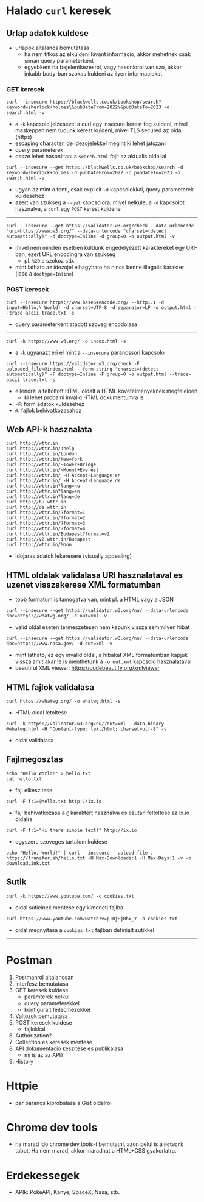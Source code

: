 # Halado ```curl``` keresek 
## Urlap adatok kuldese
- urlapok altalanos bemutatasa
    - ha nem titkos az elkuldeni kivant informacio, akkor mehetnek csak siman query parameterkent
    - egyebkent ha bejelentkezesrol, vagy hasonlorol van szo, akkor inkabb body-ban szokas kuldeni az ilyen informaciokat
### GET keresek
```
curl --insecure https://blackwells.co.uk/bookshop/search?keyword=sherlock+holmes\&pubDateFrom=2022\&pubDateTo=2023 -o search.html -v
```
- a ```-k``` kapcsolo jelzesevel a curl egy insecure kerest fog kuldeni, mivel maskeppen nem tudunk kerest kuldeni, mivel TLS secured az oldal (https)
- escaping character, de idezojelekkel megint ki lehet jatszani
- query parameterek
- ossze lehet hasonlitani a ```search.html``` fajlt az aktualis oldallal
```
curl --insecure --get https://blackwells.co.uk/bookshop/search -d keyword=sherlock+holmes -d pubDateFrom=2022 -d pubDateTo=2023 -o search.html -v
```
- ugyan az mint a fenti, csak explicit ```-d``` kapcsolokkal, query parameterek kuldesehez
- azert van szukseg a ```--get``` kapcsolora, mivel nelkule, a ```-d``` kapcsolot hasznalva, a ```curl``` egy ```POST``` kerest kuldene

---

```
curl --insecure --get https://validator.w3.org/check --data-urlencode "uri=https://www.w3.org/" --data-urlencode "charset=(detect automatically)" -d doctype=Inline -d group=0 -o output.html -v
```
- mivel nem minden esetben kuldunk engedelyezett karaktereket egy URI-ban, ezert URL encodingra van szukseg
    - pl. ```%20``` a szokoz stb.
- mint lathato az idezojel elhagyhato ha nincs benne illegalis karakter (lasd a ```doctype=Inline```)

### POST keresek
```
curl --insecure https://www.base64encode.org/ --http1.1 -d input=Hello,\ World! -d charset=UTF-8 -d separator=LF -o output.html --trace-ascii trace.txt -s
```
- query parameterkent atadott szoveg encodolasa
---
```
curl -k https://www.w3.org/ -o index.html -s
```
- a ```-k``` ugyanazt eri el mint a ```--insecure``` parancssori kapcsolo

```
curl --insecure https://validator.w3.org/check -F uploaded_file=@index.html --form-string "charset=(detect automatically)" -F doctype=Inline -F group=0 -o output.html --trace-ascii trace.txt -s
```
- ellenorzi a feltoltott HTML oldalt a HTML kovetelmenyeknek megfeleloen
    - ki lehet probalni invalid HTML dokumentumra is
- ```-F```: form adatok kuldesehez
- ```@```: fajlok behivatkozasahoz

## Web API-k hasznalata
```
curl http://wttr.in
curl http://wttr.in/:help
curl http://wttr.in/London
curl http://wttr.in/New+York
curl http://wttr.in/~Tower+Bridge
curl http://wttr.in/~Mount+Everest
curl http://wttr.in/ -H Accept-Language:en
curl http://wttr.in/ -H Accept-Language:de
curl http://wttr.in?lang=hu
curl http://wttr.in?lang=en
curl http://wttr.in?lang=de
curl http://hu.wttr.in
curl http://de.wttr.in
curl http://wttr.in/?format=1
curl http://wttr.in/?format=2
curl http://wttr.in/?format=3
curl http://wttr.in/?format=4
curl http://wttr.in/Budapest?format=v2
curl http://v2.wttr.in/Budapest
curl http://wttr.in/Moon
```
- idojaras adatok lekeresere (visually appealing)

## HTML oldalak validalasa URI hasznalataval es uzenet visszakerese XML formatumban
- tobb formatum is tamogatva van, mint pl. a HTML vagy a JSON
```
curl --insecure --get https://validator.w3.org/nu/ --data-urlencode doc=https://whatwg.org/ -d out=xml -v
```
- valid oldal eseten termeszetesen nem kapunk vissza semmilyen hibat

```
curl --insecure --get https://validator.w3.org/nu/ --data-urlencode doc=https://www.nasa.gov/ -d out=xml -v
```
- mint lathato, ez egy invalid oldal, a hibakat XML formatumban kapjuk vissza amit akar le is menthetunk a ```-o out.xml``` kapcsolo hasznalataval
- beautiful XML viewer: https://codebeautify.org/xmlviewer
## HTML fajlok validalasa
```
curl https://whatwg.org/ -o whatwg.html -s
```
- HTML oldal letoltese

```
curl -k https://validator.w3.org/nu/?out=xml --data-binary @whatwg.html -H "Content-type: text/html; charset=utf-8" -v
```
- oldal validalasa

## Fajlmegosztas
```
echo "Hello World!" > hello.txt
cat hello.txt
```
- fajl elkeszitese

```
curl -F f:1=@hello.txt http://ix.io
```
- fajl bahivatkozasa a ```@``` karaktert hasznalva es ezutan feltoltese az ix.io oldalra
```
curl -F f:1="Hi there simple text!" http://ix.io
```
- egyszeru szoveges tartalom kuldese
```
echo "Hello, World!" | curl --insecure --upload-file . https://transfer.sh/hello.txt -H Max-Downloads:1 -H Max-Days:1 -v -o downloadLink.txt
```

## Sutik

```
curl -k https://www.youtube.com/ -c cookies.txt
```
- oldal sutieinek mentese egy kimeneti fajlba

```
curl https://www.youtube.com/watch?v=pTBjHjRhx_Y -b cookies.txt
```
- oldal megnyitasa a ```cookies.txt``` fajlban definialt sutikkel


---

# Postman

1. Postmanrol altalanosan
2. Interfesz bemutatasa
3. GET keresek kuldese
    - paramterek nelkul
    - query parameterekkel
    - konfiguralt fejlecmezokkel
4. Valtozok bemutatasa
5. POST keresek kuldese
    - fajlokkal
6. Authorization?
7. Collection es keresek mentese
8. API dokumentacio keszitese es publikalasa
    - mi is az az API?
9. History

# Httpie

- par parancs kiprobalasa a Gist oldalrol

# Chrome dev tools

- ha marad ido chrome dev tools-t bemutatni, azon belul is a ```Network``` tabot. Ha nem marad, akkor maradhat a HTML+CSS gyakorlatra.

# Erdekessegek

- APIk: PokeAPI, Kanye, SpaceX, Nasa, stb.